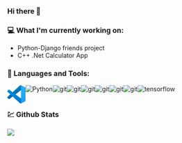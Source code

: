 ### Hi there 👋

### 💻 What I'm currently working on:
- Python-Django friends project
- C++ .Net Calculator App

### 🔨 Languages and Tools:
<a href="https://code.visualstudio.com/" target="_blank"> 
<img src="https://raw.githubusercontent.com/github/explore/80688e429a7d4ef2fca1e82350fe8e3517d3494d/topics/visual-studio-code/visual-studio-code.png" align="left" alt="git" height='42px'/> </a>

<a href="https://www.python.org" target="_blank">
<img align="left" alt="Python" height ="42px" src="https://raw.githubusercontent.com/rahul-jha98/github_readme_icons/main/language_and_tools/square/python/python.svg"></a>

<img src="https://github.com/isocpp/logos/blob/master/cpp_logo.png" align="left" alt="git" height='42px'/>

<img src="https://user-images.githubusercontent.com/11306104/28999421-69312b92-7a03-11e7-9268-a1a8756b5442.png" align="left" alt="git" height='42px'/>

<a href="https://de.wikipedia.org/wiki/Linux"> 
<img src="https://edent.github.io/SuperTinyIcons/images/svg/linux.svg" align="left" alt="git" height='42px'/> </a>

<a href="https://git-scm.com/" target="_blank"> 
<img src="https://raw.githubusercontent.com/rahul-jha98/github_readme_icons/main/language_and_tools/square/git-scm/git-scm.svg" align="left" alt="git" height='42px'/> </a>

<a href="https://www.docker.com/">
<img src="https://edent.github.io/SuperTinyIcons/images/svg/docker.svg" align="left" alt="git" height='42px'/> </a>

<a href="https://developer.nvidia.com/embedded/jetson-tx2">
<img src="https://icons.iconarchive.com/icons/bokehlicia/pacifica/256/nvidia-settings-icon.png" align="left" alt="git" height='42px'/> </a>

<a href="https://www.tensorflow.org" target="_blank"> <img align="left" src="https://raw.githubusercontent.com/rahul-jha98/github_readme_icons/main/language_and_tools/square/tensorflow/tensorflow.svg" alt="tensorflow" height="42px"/> </a> 
<br>
<br>

### 💹 Github Stats
<div>
  <a href="https://github.com/Moritz-bit">
  <img height="180em" src="https://github-readme-stats.vercel.app/api?username=Moritz-bit&hide=stars&count_private=true&theme=prussian&show_icons=true"/>
</div>
    
<!--
**Moritz-bit/Moritz-bit** is a ✨ _special_ ✨ repository because its `README.md` (this file) appears on your GitHub profile.
Here are some ideas to get you started:
- 🔭 I’m currently working on ...
- 🌱 I’m currently learning ...
- 👯 I’m looking to collaborate on ...
- 🤔 I’m looking for help with ...
- 💬 Ask me about ...
- 📫 How to reach me: ...
- 😄 Pronouns: ...
- ⚡ Fun fact: ...
-->
